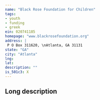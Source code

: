 ```yaml
---
name: "Black Rose Foundation for Children"
tags:
- youth
- funding
- greek
ein: 020741185
homepage: "www.blackrosefoundation.org"
address: |
 P O Box 311620, \nAtlanta, GA 31131
state: "GA"
city: "Atlanta"
lng: 
lat: 
description: ""
is_501c3: X
---
```


## Long description


